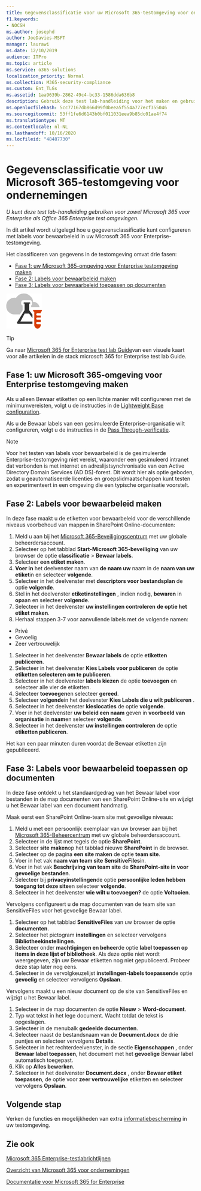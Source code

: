 ```yaml
---
title: Gegevensclassificatie voor uw Microsoft 365-testomgeving voor ondernemingen
f1.keywords:
- NOCSH
ms.author: josephd
author: JoeDavies-MSFT
manager: laurawi
ms.date: 12/10/2019
audience: ITPro
ms.topic: article
ms.service: o365-solutions
localization_priority: Normal
ms.collection: M365-security-compliance
ms.custom: Ent_TLGs
ms.assetid: 1aa9639b-2862-49c4-bc33-1586dda636b8
description: Gebruik deze test lab-handleiding voor het maken en gebruiken van labels voor bewaarbeleid voor documenten in uw Microsoft 365 voor Enterprise-test omgeving.
ms.openlocfilehash: 5cc77167db866d99f0beea5f554a777ecf355046
ms.sourcegitcommit: 53ff1fe6d6143b0bf011031eea9b85dc01ae4f74
ms.translationtype: MT
ms.contentlocale: nl-NL
ms.lasthandoff: 10/16/2020
ms.locfileid: "48487730"
---
```

# <a name="data-classification-for-your-microsoft-365-for-enterprise-test-environment"></a>Gegevensclassificatie voor uw Microsoft 365-testomgeving voor ondernemingen

*U kunt deze test lab-handleiding gebruiken voor zowel Microsoft 365 voor Enterprise als Office 365 Enterprise test omgevingen.*

In dit artikel wordt uitgelegd hoe u gegevensclassificatie kunt configureren met labels voor bewaarbeleid in uw Microsoft 365 voor Enterprise-testomgeving.

Het classificeren van gegevens in de testomgeving omvat drie fasen:
- [Fase 1: uw Microsoft 365-omgeving voor Enterprise testomgeving maken](#phase-1-build-out-your-microsoft-365-for-enterprise-test-environment)
- [Fase 2: Labels voor bewaarbeleid maken](#phase-2-create-retention-labels)
- [Fase 3: Labels voor bewaarbeleid toepassen op documenten](#phase-3-apply-retention-labels-to-documents)

![Testlabrichtlijnen voor de Microsoft-cloud](../media/m365-enterprise-test-lab-guides/cloud-tlg-icon.png)

> [!TIP]
> Ga naar [Microsoft 365 for Enterprise test lab Guide](../downloads/Microsoft365EnterpriseTLGStack.pdf)van een visuele kaart voor alle artikelen in de stack microsoft 365 for Enterprise test lab Guide.
  
## <a name="phase-1-build-out-your-microsoft-365-for-enterprise-test-environment"></a>Fase 1: uw Microsoft 365-omgeving voor Enterprise testomgeving maken

Als u alleen Bewaar etiketten op een lichte manier wilt configureren met de minimumvereisten, volgt u de instructies in de [Lightweight Base configuration](lightweight-base-configuration-microsoft-365-enterprise.md).
  
Als u de Bewaar labels van een gesimuleerde Enterprise-organisatie wilt configureren, volgt u de instructies in de [Pass Through-verificatie](pass-through-auth-m365-ent-test-environment.md).
  
> [!NOTE]
> Voor het testen van labels voor bewaarbeleid is de gesimuleerde Enterprise-testomgeving niet vereist, waaronder een gesimuleerd intranet dat verbonden is met internet en adreslijstsynchronisatie van een Active Directory Domain Services (AD DS)-forest. Dit wordt hier als optie geboden, zodat u geautomatiseerde licenties en groepslidmaatschappen kunt testen en experimenteert in een omgeving die een typische organisatie voorstelt.

## <a name="phase-2-create-retention-labels"></a>Fase 2: Labels voor bewaarbeleid maken

In deze fase maakt u de etiketten voor bewaarbeleid voor de verschillende niveaus voorbehoud van mappen in SharePoint Online-documenten:

1. Meld u aan bij het [Microsoft 365-Beveiligingscentrum](https://security.microsoft.com/homepage) met uw globale beheerdersaccount.
1. Selecteer op het tabblad **Start-Microsoft 365-beveiliging** van uw browser de optie **classificatie**  >  **Bewaar labels**.
1. Selecteer **een etiket maken**.
1. **Voer in** het deelvenster naam van **de naam uw** naam in de **naam van uw etiket**in en selecteer **volgende**.
1. Selecteer in het deelvenster met **descriptors voor bestandsplan** de optie **volgende**.
1. Stel in het deelvenster **etiketinstellingen** , indien nodig, **bewaren** in **op**aan en selecteer **volgende**.
1. Selecteer in het deelvenster **uw instellingen controleren** **de optie het etiket maken**.
1. Herhaal stappen 3-7 voor aanvullende labels met de volgende namen:
  - Privé
  - Gevoelig
  - Zeer vertrouwelijk
1. Selecteer in het deelvenster **Bewaar labels** de optie **etiketten publiceren**.
1. Selecteer in het deelvenster **Kies Labels voor publiceren** de optie **etiketten selecteren om te publiceren**.
1. Selecteer in het deelvenster **labels kiezen** de optie **toevoegen** en selecteer alle vier de etiketten.
1. Selecteer **toevoegen**en selecteer **gereed**.
1. Selecteer **volgende**in het deelvenster **Kies Labels die u wilt publiceren** .
1. Selecteer in het deelvenster **kieslocaties** de optie **volgende**.
1. Voer in het deelvenster **uw beleid een naam** geven in **voorbeeld van organisatie** in **naam**en selecteer **volgende**.
1. Selecteer in het deelvenster **uw instellingen controleren** de optie **etiketten publiceren**.
 
Het kan een paar minuten duren voordat de Bewaar etiketten zijn gepubliceerd.

## <a name="phase-3-apply-retention-labels-to-documents"></a>Fase 3: Labels voor bewaarbeleid toepassen op documenten

In deze fase ontdekt u het standaardgedrag van het Bewaar label voor bestanden in de map documenten van een SharePoint Online-site en wijzigt u het Bewaar label van een document handmatig.

Maak eerst een SharePoint Online-team site met gevoelige niveaus:
  
1. Meld u met een persoonlijk exemplaar van uw browser aan bij het [Microsoft 365-Beheercentrum](https://admin.microsoft.com) met uw globale beheerdersaccount.
1. Selecteer in de lijst met tegels de optie **SharePoint**.
1. Selecteer **site maken**op het tabblad nieuwe **SharePoint** in de browser.
1. Selecteer op de pagina **een site maken** de optie **team site**.
1. Voer in het vak **naam van team site** **SensitiveFiles**in.
1. Voer in het vak **Beschrijving van team site** de **SharePoint-site in voor gevoelige bestanden**.
1. Selecteer bij **privacyinstellingen**de optie **persoonlijke leden hebben toegang tot deze site**en selecteer **volgende**.
1. Selecteer in het deelvenster **wie wilt u toevoegen?** de optie **Voltooien**.
    
Vervolgens configureert u de map documenten van de team site van SensitiveFiles voor het gevoelige Bewaar label.
  
1. Selecteer op het tabblad **SensitiveFiles** van uw browser de optie **documenten**.
1. Selecteer het pictogram **instellingen** en selecteer vervolgens **Bibliotheekinstellingen**.
1. Selecteer onder **machtigingen en beheer**de optie **label toepassen op items in deze lijst of bibliotheek**. Als deze optie niet wordt weergegeven, zijn uw Bewaar etiketten nog niet gepubliceerd. Probeer deze stap later nog eens.
1. Selecteer in de vervolgkeuzelijst **instellingen-labels toepassen**de optie **gevoelig** en selecteer vervolgens **Opslaan**.

Vervolgens maakt u een nieuw document op de site van SensitiveFiles en wijzigt u het Bewaar label.
    
1. Selecteer in de map documenten de optie **Nieuw**  >  **Word-document**.
1. Typ wat tekst in het lege document. Wacht totdat de tekst is opgeslagen.
1. Selecteer in de menubalk **gedeelde documenten**.
1. Selecteer naast de bestandsnaam van de **Document.docx** de drie puntjes en selecteer vervolgens **Details**.
1. Selecteer in het rechterdeelvenster, in de sectie **Eigenschappen** , onder **Bewaar label toepassen**, het document met het **gevoelige** Bewaar label automatisch toegepast.
1. Klik op **Alles bewerken**.
1. Selecteer in het deelvenster **Document.docx** , onder **Bewaar etiket toepassen**, de optie voor **zeer vertrouwelijke** etiketten en selecteer vervolgens **Opslaan**.

## <a name="next-step"></a>Volgende stap

Verken de functies en mogelijkheden van extra [informatiebescherming](m365-enterprise-test-lab-guides.md#information-protection) in uw testomgeving.

## <a name="see-also"></a>Zie ook

[Microsoft 365 Enterprise-testlabrichtlijnen](m365-enterprise-test-lab-guides.md)

[Overzicht van Microsoft 365 voor ondernemingen](microsoft-365-overview.md)

[Documentatie voor Microsoft 365 for Enterprise](https://docs.microsoft.com/microsoft-365-enterprise/)
